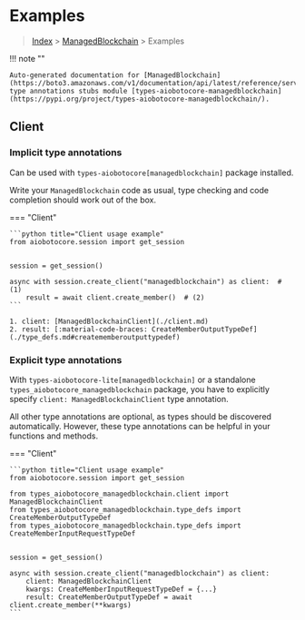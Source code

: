 # Examples

> [Index](../README.md) > [ManagedBlockchain](./README.md) > Examples

!!! note ""

    Auto-generated documentation for [ManagedBlockchain](https://boto3.amazonaws.com/v1/documentation/api/latest/reference/services/managedblockchain.html#ManagedBlockchain)
    type annotations stubs module [types-aiobotocore-managedblockchain](https://pypi.org/project/types-aiobotocore-managedblockchain/).

## Client

### Implicit type annotations

Can be used with `types-aiobotocore[managedblockchain]` package installed.

Write your `ManagedBlockchain` code as usual,
type checking and code completion should work out of the box.



=== "Client"

    ```python title="Client usage example"
    from aiobotocore.session import get_session


    session = get_session()

    async with session.create_client("managedblockchain") as client:  # (1)
        result = await client.create_member()  # (2)
    ```

    1. client: [ManagedBlockchainClient](./client.md)
    2. result: [:material-code-braces: CreateMemberOutputTypeDef](./type_defs.md#creatememberoutputtypedef) 






### Explicit type annotations

With `types-aiobotocore-lite[managedblockchain]`
or a standalone `types_aiobotocore_managedblockchain` package, you have to explicitly specify
`client: ManagedBlockchainClient` type annotation.

All other type annotations are optional, as types should be discovered automatically.
However, these type annotations can be helpful in your functions and methods.


=== "Client"

    ```python title="Client usage example"
    from aiobotocore.session import get_session

    from types_aiobotocore_managedblockchain.client import ManagedBlockchainClient
    from types_aiobotocore_managedblockchain.type_defs import CreateMemberOutputTypeDef
    from types_aiobotocore_managedblockchain.type_defs import CreateMemberInputRequestTypeDef


    session = get_session()

    async with session.create_client("managedblockchain") as client:
        client: ManagedBlockchainClient
        kwargs: CreateMemberInputRequestTypeDef = {...}
        result: CreateMemberOutputTypeDef = await client.create_member(**kwargs)
    ```




